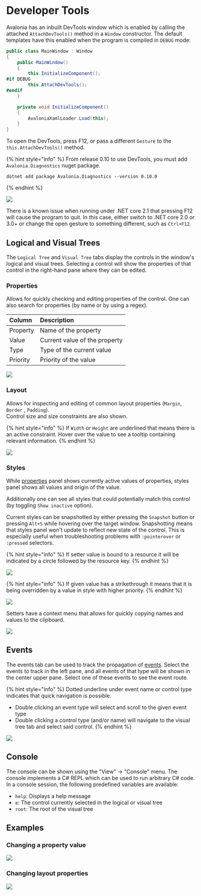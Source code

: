 # Developer Tools

Avalonia has an inbuilt DevTools window which is enabled by calling the attached `AttachDevTools()` method in a `Window` constructor. The default templates have this enabled when the program is compiled in `DEBUG` mode:

```csharp
public class MainWindow : Window
{
    public MainWindow()
    {
        this.InitializeComponent();
#if DEBUG
        this.AttachDevTools();
#endif
    }

    private void InitializeComponent()
    {
        AvaloniaXamlLoader.Load(this);
    }
}
```

To open the DevTools, press F12, or pass a different `Gesture` to the `this.AttachDevTools()` method.

{% hint style="info" %}
From release 0.10 to use DevTools, you must add `Avalonia.Diagnostics` nuget package.

```text
dotnet add package Avalonia.Diagnostics --version 0.10.0
```
{% endhint %}

![](../../.gitbook/assets/image%20%2823%29.png)

There is a known issue when running under .NET core 2.1 that pressing F12 will cause the program to quit. In this case, either switch to .NET core 2.0 or 3.0+ or change the open gesture to something different, such as `Ctrl+F12`.

## Logical and Visual Trees

The `Logical Tree` and `Visual Tree` tabs display the controls in the window's logical and visual trees. Selecting a control will show the properties of that control in the right-hand pane where they can be edited.

### Properties

Allows for quickly checking and editing properties of the control. One can also search for properties \(by name or by using a regex\).

| Column | Description |
| :--- | :--- |
| Property | Name of the property |
| Value | Current value of the property |
| Type | Type of the current value |
| Priority | Priority of the value |

![](../../.gitbook/assets/image%20%2826%29.png)

### Layout

Allows for inspecting and editing of common layout properties \(`Margin`, `Border` , `Padding`\).  
Control size and size constraints are also shown.

{% hint style="info" %}
If `Width` or `Height` are underlined that means there is an active constraint. Hover over the value to see a tooltip containing relevant information.
{% endhint %}

![](../../.gitbook/assets/image%20%2824%29.png)

### Styles

While [properties](developer-tools.md#properties) panel shows currently active values of properties, styles panel shows all values and origin of the value.

Additionally one can see all styles that could potentially match this control \(by toggling `Show inactive` option\).

Current styles can be snapshotted by either pressing the `Snapshot` button or pressing `Alt+S` while hovering over the target window. Snapshotting means that styles panel won't update to reflect new state of the control. This is especially useful when troubleshooting problems with `:pointerover` or `:pressed` selectors.

{% hint style="info" %}
If setter value is bound to a resource it will be indicated by a circle followed by the resource key.
{% endhint %}

![](../../.gitbook/assets/image%20%2827%29.png)

{% hint style="info" %}
If given value has a strikethrough it means that it is being overridden by a value in style with higher priority.
{% endhint %}

![](../../.gitbook/assets/image%20%2828%29.png)

Setters have a context menu that allows for quickly copying names and values to the clipboard.

![](../../.gitbook/assets/image%20%2825%29.png)

## Events

The events tab can be used to track the propagation of [events](../input/). Select the events to track in the left pane, and all events of that type will be shown in the center upper pane. Select one of these events to see the event route.

{% hint style="info" %}
Dotted underline under event name or control type indicates that quick navigation is possible. 

* Double clicking an event type will select and scroll to the  given event type
* Double clicking a control type \(and/or name\) will navigate to the visual tree tab and select said control. 
{% endhint %}

![](../../.gitbook/assets/image%20%2829%29.png)

## Console

The console can be shown using the "View" → "Console" menu. The console implements a C\# REPL which can be used to run arbitrary C\# code. In a console session, the following predefined variables are available:

* `help`: Displays a help message
* `e`: The control currently selected in the logical or visual tree
* `root`: The root of the visual tree

## Examples

### Changing a property value

![](../../.gitbook/assets/devtools-change-property.gif)

### Changing layout properties

![](../../.gitbook/assets/devtools-change-layout.gif)

